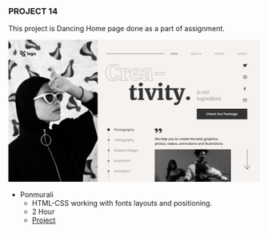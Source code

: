 ### PROJECT 14

This project is Dancing Home page done as a part of assignment.

![Project 01 Image](./14.png)

- Ponmurali
    - HTML-CSS  working with  fonts layouts and positioning.
    - 2 Hour
    - [Project](https://fascinating-pixie-69fbaf.netlify.app/)
